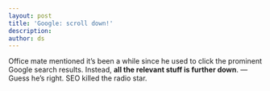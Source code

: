 ```yaml
---
layout: post
title: 'Google: scroll down!'
description:
author: ds
---
```


Office mate mentioned it’s been a while since he used to click the prominent Google search results. Instead, __all the relevant stuff is further down__.
—Guess he’s right. SEO killed the radio star.
